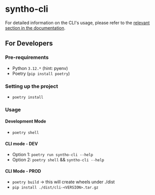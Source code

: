 # syntho-cli

For detailed information on the CLI's usage, please refer to the [relevant section in the documentation](https://github.com/syntho-ai/syntho-cli/blob/main/docs/getting-started.md).

## For Developers

### Pre-requirements

- Python `3.12.*` (hint: pyenv)
- Poetry (`pip install poetry`)


### Setting up the project

- `poetry install`

### Usage

#### Development Mode

- `poetry shell`

#### CLI mode - DEV

- Option 1: `poetry run syntho-cli --help`
- Option 2: `poetry shell` && `syntho-cli --help`

#### CLI Mode - PROD

- `poetry build` -> this will create wheels under ./dist
- `pip install ./dist/cli-<VERSION>.tar.gz`
